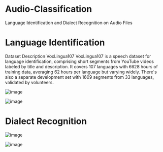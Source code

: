 # Audio-Classification
Language Identification and Dialect Recognition on Audio Files

# Language Identification
Dataset Description
VoxLingua107
VoxLingua107 is a speech dataset for language identification,
comprising short segments from YouTube videos labeled by title
and description. It covers 107 languages with 6628 hours of
training data, averaging 62 hours per language but varying widely.
There's also a separate development set with 1609 segments
from 33 languages, validated by volunteers.

![image](https://github.com/user-attachments/assets/23f0f896-6a71-4b4a-9b10-a20a48339fba)

![image](https://github.com/user-attachments/assets/78e065ac-4016-4ec2-ab5e-b842cf1bd740)

# Dialect Recognition

![image](https://github.com/user-attachments/assets/8c69bd25-9d11-4e40-98a5-ac9008ed22a2)

![image](https://github.com/user-attachments/assets/9bbc94c6-c6f1-4b37-af0f-717de74e5e68)

